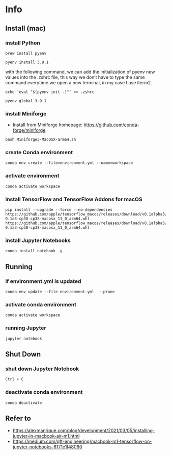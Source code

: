 # Info

## Install (mac)

### install Python

```
brew install pyenv
```

```
pyenv install 3.9.1
```

with the following command, we can add the initialization of pyenv new values into the .zshrc file, this way we don’t have to type the same command everytime we open a new terminal, in my case I use iterm2.

```
echo 'eval "$(pyenv init -)"' >> .zshrc
```

```
pyenv global 3.9.1
```

### install Miniforge

- Install from Miniforge homepage: https://github.com/conda-forge/miniforge

```
bash Miniforge3-MacOSX-arm64.sh
```

### create Conda environment

```
conda env create --file=environment.yml --name=workspace
```

### activate environment

```
conda activate workspace
```

### install TensorFlow and TensorFlow Addons for macOS

```
pip install --upgrade --force --no-dependencies https://github.com/apple/tensorflow_macos/releases/download/v0.1alpha3/tensorflow_macos-0.1a3-cp38-cp38-macosx_11_0_arm64.whl https://github.com/apple/tensorflow_macos/releases/download/v0.1alpha3/tensorflow_addons_macos-0.1a3-cp38-cp38-macosx_11_0_arm64.whl
```

### install Jupyter Notebooks

```
conda install notebook -y
```

## Running

### if environment.yml is updated

```
conda env update --file environment.yml  --prune
```

### activate conda environment

```
conda activate workspace
```

### running Jupyter

```
jupyter notebook
```

## Shut Down

### shut down Jupyter Notebook

```
Ctrl + C
```

### deactivate conda environment

```
conda deactivate
```

## Refer to

- https://alexmanrique.com/blog/development/2021/03/05/installing-jupyter-in-macbook-air-m1.html
- https://medium.com/gft-engineering/macbook-m1-tensorflow-on-jupyter-notebooks-6171e1f48060
